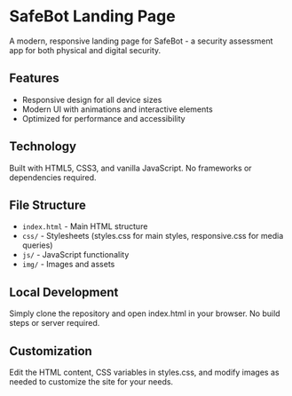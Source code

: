 # SafeBot Landing Page

A modern, responsive landing page for SafeBot - a security assessment app for both physical and digital security.

## Features

- Responsive design for all device sizes
- Modern UI with animations and interactive elements
- Optimized for performance and accessibility

## Technology

Built with HTML5, CSS3, and vanilla JavaScript. No frameworks or dependencies required.

## File Structure

- `index.html` - Main HTML structure
- `css/` - Stylesheets (styles.css for main styles, responsive.css for media queries)
- `js/` - JavaScript functionality
- `img/` - Images and assets


## Local Development

Simply clone the repository and open index.html in your browser. No build steps or server required.

## Customization

Edit the HTML content, CSS variables in styles.css, and modify images as needed to customize the site for your needs. 